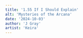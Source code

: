 ```yaml
---
title: '1.55 If I Should Explain'
alt: 'Mysteries of the Arcana'
date: '2024-10-03'
author: 'J Gray'
artist: 'Keira'
---
```

